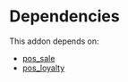 # Dependencies

This addon depends on:

- [pos_sale](https://github.com/bringout/oca-ocb-sale/tree/c17ba68cff0610f4dfb2f6dd7d61af76671084cf/odoo-bringout-oca-ocb-pos_sale)
- [pos_loyalty](https://github.com/bringout/oca-ocb-pos/tree/e104ae7ae3043eb0da981a87a1b7c4a2e7188ac2/odoo-bringout-oca-ocb-pos_loyalty)
